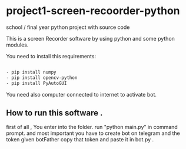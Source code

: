 # project1-screen-recoorder-python
school / final year python project with source code

This is a screen Recorder software by using python and some python modules.

You need to install this requirements:
```sh

- pip install numpy
- pip install opencv-python
- pip install PyAutoGUI
```
You need also computer connected to internet to activate bot.

## How to run this software .
first of all , You enter into the folder.
run "python main.py" in command prompt.
and most important you have to create bot on telegram and the token given botFather copy that token and paste it in bot.py  .


